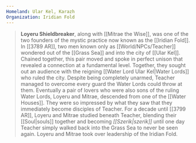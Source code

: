 ```yaml
---
Homeland: Ular Kel, Karazh
Organization: Iridian Fold
---
```


> **Loyeru Shieldbreaker**, along with [[Mitrae the Wise]], was one of the two founders of the mystic practice now known as the [[Iridian Fold]]. In [[3789 AR]], two men known only as [[World/NPCs/Teacher]] wondered out of the [[Grass Sea]] and into the city of [[Ular Kel]]. Chained together, this pair moved and spoke in perfect unison that revealed a connection at a fundamental level. Together, they sought out an audience with the reigning [[Water Lord Ular Kel|Water Lords]] who ruled the city. Despite being completely unarmed, Teacher managed to overcome every guard the Water Lords could throw at them. Eventually a pair of lovers who were also sons of the ruling Water Lords, Loyeru and Mitrae, descended from one of the [[Water Houses]]. They were so impressed by what they saw that they immediately become disciples of Teacher. For a decade until [[3799 AR]], Loyeru and Mitrae studied beneath Teacher, blending their [[Soul|souls]] together and becoming *[[Szerik|szerik]]* until one day Teacher simply walked back into the Grass Sea to never be seen again. Loyeru and Mitrae took over leadership of the Iridian Fold.








